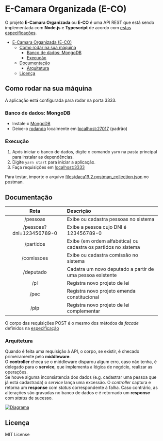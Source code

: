 # E-Camara Organizada (E-CO)

O projeto **E-Camara Organizada** ou **E-CO** é uma API REST que está sendo implementada com **Node.js** e **Typescript** de acordo com [estas especificações](https://docs.google.com/document/d/e/2PACX-1vRMP1dmmr6DpXQECabYiR_pboa4P_XiXEywRX_wntWL0ego4KHlH25_Vsv0HB0_Io4nXn4lNI0eEaXU/pub).

- [E-Camara Organizada (E-CO)](#e-camara-organizada-e-co)
  - [Como rodar na sua máquina](#como-rodar-na-sua-m%c3%a1quina)
    - [Banco de dados: MongoDB](#banco-de-dados-mongodb)
    - [Execução](#execu%c3%a7%c3%a3o)
  - [Documentação](#documenta%c3%a7%c3%a3o)
    - [Arquitetura](#arquitetura)
  - [Licença](#licen%c3%a7a)

## Como rodar na sua máquina

A aplicação está configurada para rodar na porta 3333.

### Banco de dados: MongoDB

- Instale o [MongoDB](https://docs.mongodb.com/manual/installation/#tutorial-installation)
- Deixe-o [rodando](https://docs.mongodb.com/manual/tutorial/manage-mongodb-processes/#start-mongod-processes) localmente em [localhost:27017](http://www.localhost:27017/) (padrão)

### Execução

1. Após iniciar o banco de dados, digite o comando `yarn` na pasta principal para instalar as dependências.
2. Digite `yarn start` para iniciar a aplicação.
3. Faça requisições em [localhost:3333](http://www.localhost:3333/)

Para testar, importe o arquivo [files/daca19.2.postman_collection.json](https://github.com/filipegl/e-co/blob/master/files/daca19.2.postman_collection.json) no postman.

## Documentação

|           Rota           | Descrição                                                      |
| :----------------------: | :------------------------------------------------------------- |
|         /pessoas         | Exibe ou cadastra pessoas no sistema                           |
| /pessoas?dni=123456789-0 | Exibe a pessoa cujo DNI é 123456789-0                          |
|        /partidos         | Exibe (em ordem alfabética) ou cadastra os partidos no sistema |
|        /comissoes        | Exibe ou cadastra comissão no sistema                          |
|        /deputado         | Cadatra um novo deputado a partir de uma pessoa existente      |
|           /pl            | Registra novo projeto de lei                                   |
|           /pec           | Registra novo projeto emenda constitucional                    |
|           /plp           | Registra novo projeto de lei complementar                      |

O corpo das requisições POST é o mesmo dos métodos da *facade* definidos na [especificação](https://docs.google.com/document/d/e/2PACX-1vRMP1dmmr6DpXQECabYiR_pboa4P_XiXEywRX_wntWL0ego4KHlH25_Vsv0HB0_Io4nXn4lNI0eEaXU/pub)

### Arquitetura

Quando é feita uma requisição à API, o corpo, se existir, é checado primeiramente pelo **middleware**.\
O **controller** checa se o middleware disparou algum erro, caso não tenha, é delegado para o **service**, que implementa a lógica de negócio, realizar as operações.\
Se houve alguma inconsistencia dos dados (e.g. cadastrar uma pessoa que já está cadastrada) o *service* lança uma excessão. O *controller* captura e retorna um **response** com *status* correspondente à falha. Caso contrário, as alterações são gravadas no banco de dados e é retornado um **response** com *status* de sucesso.

[![Diagrama](https://a.imge.to/2019/08/27/vswxNh.png)](https://imge.to/i/vswxNh)

## Licença

MIT License
